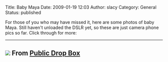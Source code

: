 Title: Baby Maya
Date: 2009-01-19 12:03
Author: slacy
Category: General
Status: published

For those of you who may have missed it, here are some photos of baby
Maya. Still haven't unloaded the DSLR yet, so these are just camera
phone pics so far. Click through for more:

  -------------------------------------------------------------------------------------------------------------------------------------------------------------------------
  [![](http://lh3.ggpht.com/_X6EU30RLOow/SWzxeVNpHPI/AAAAAAAABTQ/RzoLCQahD8M/s144/26.jpg)](http://picasaweb.google.com/lh/photo/WuKAXVJBzwokKL4oJzHorg?feat=embedwebsite)
  From [Public Drop Box](http://picasaweb.google.com/smlacy/PublicDropBox?feat=embedwebsite)
  -------------------------------------------------------------------------------------------------------------------------------------------------------------------------


